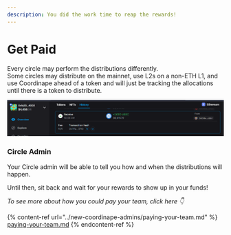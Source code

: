 ```yaml
---
description: You did the work time to reap the rewards!
---
```


# Get Paid

Every circle may perform the distributions differently.\
Some circles may distribute on the mainnet, use L2s on a non-ETH L1, and use Coordinape ahead of a token and will just be tracking the allocations until there is a token to distribute.

![S/O to Zerion for the awesome transaction history!](<../../../.gitbook/assets/image (45).png>)

### Circle Admin

Your Circle admin will be able to tell you how  and when the distributions will happen.

Until then, sit back and wait for your rewards to show up in your funds!

_To see more about how you could pay your team, click here 👇_

{% content-ref url="../new-coordinape-admins/paying-your-team.md" %}
[paying-your-team.md](../new-coordinape-admins/paying-your-team.md)
{% endcontent-ref %}
